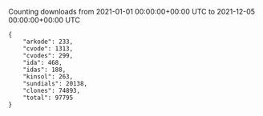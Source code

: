 
Counting downloads from 2021-01-01 00:00:00+00:00 UTC to 2021-12-05 00:00:00+00:00 UTC

```
{
    "arkode": 233,
    "cvode": 1313,
    "cvodes": 299,
    "ida": 468,
    "idas": 188,
    "kinsol": 263,
    "sundials": 20138,
    "clones": 74893,
    "total": 97795
}
```

